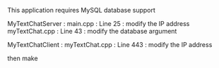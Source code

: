 This application requires MySQL database support

MyTextChatServer : main.cpp : Line 25 : modify the IP address
                   myTextChat.cpp : Line 43 : modify the database argument
                  
MyTextChatClient : myTextChat.cpp : Line 443 : modify the IP address

then make
